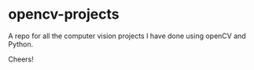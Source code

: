 # opencv-projects

A repo for all the computer vision projects I have done using openCV and Python.

Cheers!
